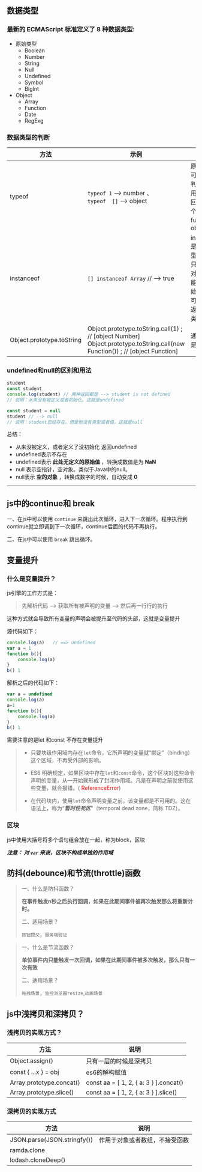 ## 数据类型

### 最新的 ECMAScript 标准定义了 8 种数据类型:

* 原始类型
  * Boolean
  * Number
  * String
  * Null
  * Undefined
  * Symbol
  * BigInt
* Object
  * Array
  * Function
  * Date
  * RegExg

### 数据类型的判断

| 方法                      | 示例                                                         | 说明                                                         |
| ------------------------- | ------------------------------------------------------------ | ------------------------------------------------------------ |
| typeof                    | `typeof 1` --> number 、<br />`typeof  []` --> object        | 原始类型可以准确判断、引用类型返回值有两个function、object   |
| instanceof                | `[] instanceof Array` // --> true                            | instanceof是基于原型链<br />只能用于对象，不能用于原始类型<br />可以准确返回所属类型 |
| Object.prototype.toString | Object.prototype.toString.call(1) ;    // [object Number]<br />Object.prototype.toString.call(new Function()) ; // [object Function] | 通用，但是麻烦                                               |

### undefined和null的区别和用法

```javascript
student
const student
console.log(student) // 两种返回都是 --> student is not defined
// 说明：从来没有被定义或者初始化。这就是undefined

const student = null
student // --> null
// 说明：student已经存在，但是他没有类型或者值，这就是null

```

总结：

* 从来没被定义，或者定义了没初始化 返回undefined
* undefined表示不存在
* undefined表示 **此处无定义的原始值** ，转换成数值是为 **NaN**
* null 表示空指针，空对象。类似于Java中的null。
* null表示 **空的对象** ，转换成数字的时候，自动变成 **0**

---



## js中的continue和 break

一、在js中可以使用 `continue` 来跳出此次循环，进入下一次循环。程序执行到continue就立即调到下一次循环，continue后面的代码不再执行。

二、在js中可以使用 `break` 跳出循环。



## 变量提升

### 什么是变量提升？

js引擎的工作方式是：

> 先解析代码 --> 获取所有被声明的变量 --> 然后再一行行的执行

这种方式就会导致所有变量的声明会被提升至代码的头部，这就是变量提升

源代码如下：

```javascript
console.log(a)   // ==> undefined
var a = 1
function b(){
    console.log(a)
}
b() 1
```

解析之后的代码如下：

```javascript
var a = undefined
console.log(a)
a=1
function b(){
    console.log(a)
}
b() 1
```

需要注意的是let 和const 不存在变量提升

> * 只要块级作用域内存在`let`命令，它所声明的变量就“绑定”（binding）这个区域，不再受外部的影响。
>
> * ES6 明确规定，如果区块中存在`let`和`const`命令，这个区块对这些命令声明的变量，从一开始就形成了封闭作用域。凡是在声明之前就使用这些变量，就会报错。( <span style='color:red'>ReferenceError</span>)
> * 在代码块内，使用`let`命令声明变量之前，该变量都是不可用的。这在语法上，称为“***暂时性死区***”（temporal dead zone，简称 TDZ）。

### 区块

js中使用大括号将多个语句组合放在一起，称为block，区块

***注意： 对 `var` 来说，区块不构成单独的作用域***




## 防抖(debounce)和节流(throttle)函数

> 一、什么是防抖函数？
>
>    **在事件触发n秒之后执行回调，如果在此期间事件被再次触发那么将重新计时。**
>
> 二、适用场景？
>
>    `按钮提交`，`服务端验证`



> 一、什么是节流函数？
>
>    **单位事件内只能触发一次回调，如果在此期间事件被多次触发，那么只有一次有效**
>
> 二、适用场景？
>
>    `拖拽场景`，`监控浏览器resize`,`动画场景`



## js中浅拷贝和深拷贝？

### 浅拷贝的实现方式？

| 方法                     | 说明                                   |
| ------------------------ | -------------------------------------- |
| Object.assign()          | 只有一层的时候是深拷贝                 |
| const { ...x } = obj     | es6的解构赋值                          |
| Array.prototype.concat() | const aa = [ 1, 2, { a: 3 } ].concat() |
| Array.prototype.slice()  | const aa = [ 1, 2, { a: 3 } ].slice()  |

### 深拷贝的实现方式

| 方法                        | 说明                           |
| --------------------------- | ------------------------------ |
| JSON.parse(JSON.stringfy()) | 作用于对象或者数组，不接受函数 |
| ramda.clone                 |                                |
| lodash.cloneDeep()          |                                |

